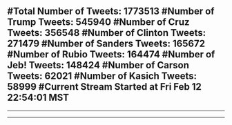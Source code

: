 #Total Number of Tweets: 1773513 
#Number of Trump Tweets: 545940
#Number of Cruz Tweets: 356548
#Number of Clinton Tweets: 271479
#Number of Sanders Tweets: 165672
#Number of Rubio Tweets: 164474
#Number of Jeb! Tweets: 148424
#Number of Carson Tweets: 62021
#Number of Kasich Tweets: 58999
#Current Stream Started at Fri Feb 12 22:54:01 MST
---
---
---
